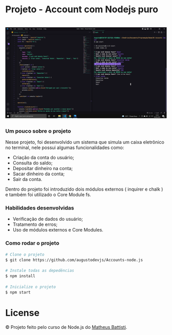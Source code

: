 <h1>Projeto - Account com Nodejs puro</h1>
<h1 align="center"><img src="./img/photo.png"></h1>

### Um pouco sobre o projeto

Nesse projeto, foi desenvolvido um sistema que simula um caixa eletrônico no terminal, nele possui algumas funcionalidades como:
- Criação da conta do usuário;
- Consulta do saldo;
- Depositar dinheiro na conta;
- Sacar dinheiro da conta;
- Sair da conta.

Dentro do projeto foi introduzido dois módulos externos ( inquirer e chalk ) e também foi utilizado o Core Module fs.

### Habilidades desenvolvidas

- Verificação de dados do usuário;
- Tratamento de erros;
- Uso de módulos externos e Core Modules.

### Como rodar o projeto
```bash
# Clone o projeto
$ git clone https://github.com/augustodevjs/Accounts-node.js

# Instale todas as depedências
$ npm install

# Inicialize o projeto
$ npm start
```

# License
© Projeto feito pelo curso de Node.js do [Matheus Battisti](https://www.udemy.com/course/nodejs-do-zero-a-maestria-com-diversos-projetos/).
